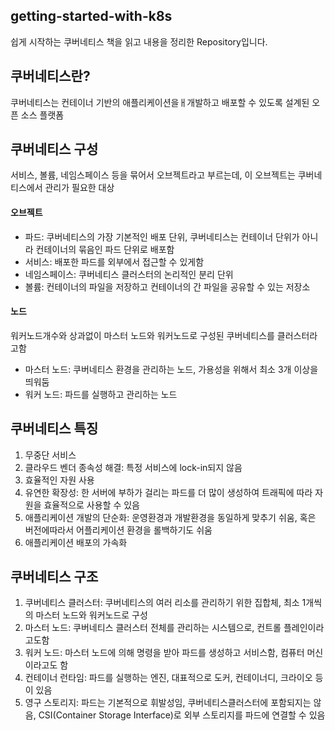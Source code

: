 ## getting-started-with-k8s

쉽게 시작하는 쿠버네티스 책을 읽고 내용을 정리한 Repository입니다.

## 쿠버네티스란?
쿠버네티스는 컨테이너 기반의 애플리케이션을ㅐ개발하고 배포할 수 있도록 설계된 오픈 소스 플랫폼

## 쿠버네티스 구성
서비스, 볼륨, 네임스페이스 등을 묶어서 오브젝트라고 부르는데, 이 오브젝트는 쿠버네티스에서 관리가 필요한 대상

#### 오브젝트
- 파드: 쿠버네티스의 가장 기본적인 배포 단위, 쿠버네티스는 컨테이너 단위가 아니라 컨테이너의 묶음인 파드 단위로 배포함
- 서비스: 배포한 파드를 외부에서 접근할 수 있게함
- 네임스페이스: 쿠버네티스 클러스터의 논리적인 분리 단위
- 볼륨: 컨테이너의 파일을 저장하고 컨테이너의 간 파일을 공유할 수 있는 저장소

#### 노드
워커노드개수와 상과없이 마스터 노드와 워커노드로 구성된 쿠버네티스를 클러스터라고함
- 마스터 노드: 쿠버네티스 환경을 관리하는 노드, 가용성을 위해서 최소 3개 이상을 띄워둠
- 워커 노드: 파드를 실행하고 관리하는 노드

## 쿠버네티스 특징
1. 무중단 서비스
2. 클라우드 벤더 종속성 해결: 특정 서비스에 lock-in되지 않음
3. 효율적인 자원 사용
4. 유연한 확장성: 한 서버에 부하가 걸리는 파드를 더 많이 생성하여 트래픽에 따라 자원을 효율적으로 사용할 수 있음
5. 애플리케이션 개발의 단순화: 운영환경과 개발환경을 동일하게 맞추기 쉬움, 혹은 버전에따라서 어플리케이션 환경을 롤백하기도 쉬움
6. 애플리케이션 배포의 가속화

## 쿠버네티스 구조
1. 쿠버네티스 클러스터: 쿠버네티스의 여러 리소를 관리하기 위한 집합체, 최소 1개씩의 마스터 노드와 워커노드로 구성
1. 마스터 노드: 쿠버네티스 클러스터 전체를 관리하는 시스템으로, 컨트롤 플레인이라고도함
1. 워커 노드: 마스터 노드에 의해 명령을 받아 파드를 생성하고 서비스함, 컴퓨터 머신이라고도 함
1. 컨테이너 런타임: 파드를 실행하는 엔진, 대표적으로 도커, 컨테이너디, 크라이오 등이 있음
1. 영구 스토리지: 파드는 기본적으로 휘발성임, 쿠버네티스클러스터에 포함되지는 않음, CSI(Container Storage Interface)로 외부 스토리지를 파드에 연결할 수 있음